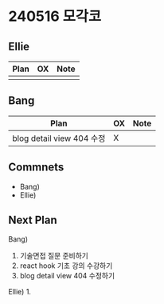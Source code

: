 # 240516 모각코

## Ellie

| Plan                 | OX  | Note |
| -------------------- | --- | ---- |
|                      |     |      |

## Bang

| Plan                  | OX  | Note |
| --------------------- | --- | ---- |
|  blog detail view 404 수정 |  X  |      |

## Commnets

- Bang)
- Ellie)

## Next Plan

Bang)
1. 기술면접 질문 준비하기
2. react hook 기초 강의 수강하기
3. blog detail view 404 수정하기 

Ellie)
1. 


